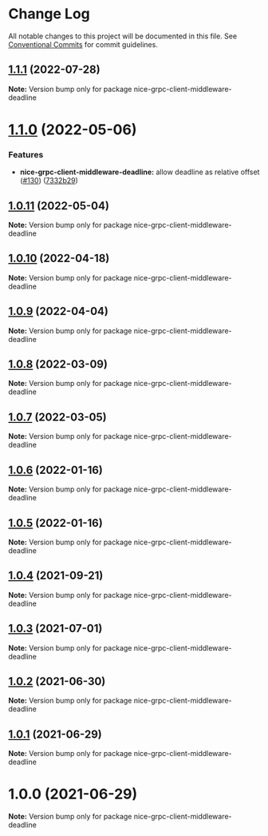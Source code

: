 # Change Log

All notable changes to this project will be documented in this file.
See [Conventional Commits](https://conventionalcommits.org) for commit guidelines.

## [1.1.1](https://github.com/deeplay-io/nice-grpc/compare/nice-grpc-client-middleware-deadline@1.1.0...nice-grpc-client-middleware-deadline@1.1.1) (2022-07-28)

**Note:** Version bump only for package nice-grpc-client-middleware-deadline





# [1.1.0](https://github.com/deeplay-io/nice-grpc/compare/nice-grpc-client-middleware-deadline@1.0.11...nice-grpc-client-middleware-deadline@1.1.0) (2022-05-06)


### Features

* **nice-grpc-client-middleware-deadline:** allow deadline as relative offset ([#130](https://github.com/deeplay-io/nice-grpc/issues/130)) ([7332b29](https://github.com/deeplay-io/nice-grpc/commit/7332b29869785abebc0217aa9426cabc55d0ad37))





## [1.0.11](https://github.com/deeplay-io/nice-grpc/compare/nice-grpc-client-middleware-deadline@1.0.10...nice-grpc-client-middleware-deadline@1.0.11) (2022-05-04)

**Note:** Version bump only for package nice-grpc-client-middleware-deadline





## [1.0.10](https://github.com/deeplay-io/nice-grpc/compare/nice-grpc-client-middleware-deadline@1.0.9...nice-grpc-client-middleware-deadline@1.0.10) (2022-04-18)

**Note:** Version bump only for package nice-grpc-client-middleware-deadline





## [1.0.9](https://github.com/deeplay-io/nice-grpc/compare/nice-grpc-client-middleware-deadline@1.0.8...nice-grpc-client-middleware-deadline@1.0.9) (2022-04-04)

**Note:** Version bump only for package nice-grpc-client-middleware-deadline





## [1.0.8](https://github.com/deeplay-io/nice-grpc/compare/nice-grpc-client-middleware-deadline@1.0.7...nice-grpc-client-middleware-deadline@1.0.8) (2022-03-09)

**Note:** Version bump only for package nice-grpc-client-middleware-deadline





## [1.0.7](https://github.com/deeplay-io/nice-grpc/compare/nice-grpc-client-middleware-deadline@1.0.6...nice-grpc-client-middleware-deadline@1.0.7) (2022-03-05)

**Note:** Version bump only for package nice-grpc-client-middleware-deadline





## [1.0.6](https://github.com/deeplay-io/nice-grpc/compare/nice-grpc-client-middleware-deadline@1.0.5...nice-grpc-client-middleware-deadline@1.0.6) (2022-01-16)

**Note:** Version bump only for package nice-grpc-client-middleware-deadline





## [1.0.5](https://github.com/deeplay-io/nice-grpc/compare/nice-grpc-client-middleware-deadline@1.0.4...nice-grpc-client-middleware-deadline@1.0.5) (2022-01-16)

**Note:** Version bump only for package nice-grpc-client-middleware-deadline





## [1.0.4](https://github.com/deeplay-io/nice-grpc/compare/nice-grpc-client-middleware-deadline@1.0.3...nice-grpc-client-middleware-deadline@1.0.4) (2021-09-21)

**Note:** Version bump only for package nice-grpc-client-middleware-deadline





## [1.0.3](https://github.com/deeplay-io/nice-grpc/compare/nice-grpc-client-middleware-deadline@1.0.2...nice-grpc-client-middleware-deadline@1.0.3) (2021-07-01)

**Note:** Version bump only for package nice-grpc-client-middleware-deadline





## [1.0.2](https://github.com/deeplay-io/nice-grpc/compare/nice-grpc-client-middleware-deadline@1.0.1...nice-grpc-client-middleware-deadline@1.0.2) (2021-06-30)

**Note:** Version bump only for package nice-grpc-client-middleware-deadline





## [1.0.1](https://github.com/deeplay-io/nice-grpc/compare/nice-grpc-client-middleware-deadline@1.0.0...nice-grpc-client-middleware-deadline@1.0.1) (2021-06-29)

**Note:** Version bump only for package nice-grpc-client-middleware-deadline





# 1.0.0 (2021-06-29)

**Note:** Version bump only for package nice-grpc-client-middleware-deadline
